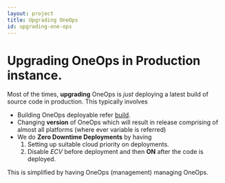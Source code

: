 ```yaml
---
layout: project
title: Upgrading OneOps
id: upgrading-one-ops
---
```



# Upgrading OneOps in Production instance.

Most of the times, **upgrading** OneOps is *just* deploying a latest build of source code in production. This typically involves

* Building OneOps deployable refer [build](https://github.com/OneOps/build-wf).
* Changing **version** of OneOps which will result in release comprising of almost all platforms (where ever variable is referred)
* We do **Zero Downtime Deployments** by having
    1. Setting up suitable cloud priority on deployments.
    2. Disable *ECV* before deployment and then **ON** after the code is deployed.

This is simplified by having OneOps (management) managing OneOps.
